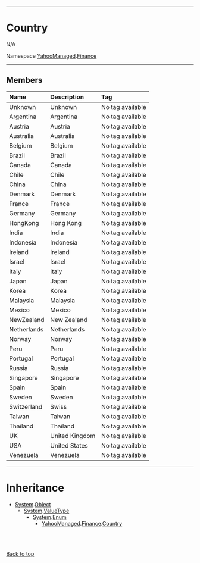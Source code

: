 
---


# Country #
N/A

Namespace [YahooManaged](namespaceYahooManaged.md).[Finance](namespaceYahooManagedFinance.md)


---

## Members ##

| **Name** | **Description** | **Tag** |
|:---------|:----------------|:--------|
| Unknown | Unknown | No tag available |
| Argentina | Argentina | No tag available |
| Austria | Austria | No tag available |
| Australia | Australia | No tag available |
| Belgium | Belgium | No tag available |
| Brazil | Brazil | No tag available |
| Canada | Canada | No tag available |
| Chile | Chile | No tag available |
| China | China | No tag available |
| Denmark | Denmark | No tag available |
| France | France | No tag available |
| Germany | Germany | No tag available |
| HongKong | Hong Kong | No tag available |
| India | India | No tag available |
| Indonesia | Indonesia | No tag available |
| Ireland | Ireland | No tag available |
| Israel | Israel | No tag available |
| Italy | Italy | No tag available |
| Japan | Japan | No tag available |
| Korea | Korea | No tag available |
| Malaysia | Malaysia | No tag available |
| Mexico | Mexico | No tag available |
| NewZealand | New Zealand | No tag available |
| Netherlands | Netherlands | No tag available |
| Norway | Norway | No tag available |
| Peru | Peru | No tag available |
| Portugal | Portugal | No tag available |
| Russia | Russia | No tag available |
| Singapore | Singapore | No tag available |
| Spain | Spain | No tag available |
| Sweden | Sweden | No tag available |
| Switzerland | Swiss | No tag available |
| Taiwan | Taiwan | No tag available |
| Thailand | Thailand | No tag available |
| UK | United Kingdom | No tag available |
| USA | United States | No tag available |
| Venezuela | Venezuela | No tag available |


---

# Inheritance #

  * [System](http://msdn.microsoft.com/en-US/library/system.aspx).[Object](http://msdn.microsoft.com/en-US/library/system.object.aspx)
    * [System](http://msdn.microsoft.com/en-US/library/system.aspx).[ValueType](http://social.msdn.microsoft.com/search/en-us/?query=ValueType)
      * [System](http://msdn.microsoft.com/en-US/library/system.aspx).[Enum](http://msdn.microsoft.com/en-us/library/8h84wky1(VS.80).aspx)
        * [YahooManaged](namespaceYahooManaged.md).[Finance](namespaceYahooManagedFinance.md).[Country](enumCountry#.md)
<br></br>

<br></br>
[Back to top](enumCountry#Country.md)